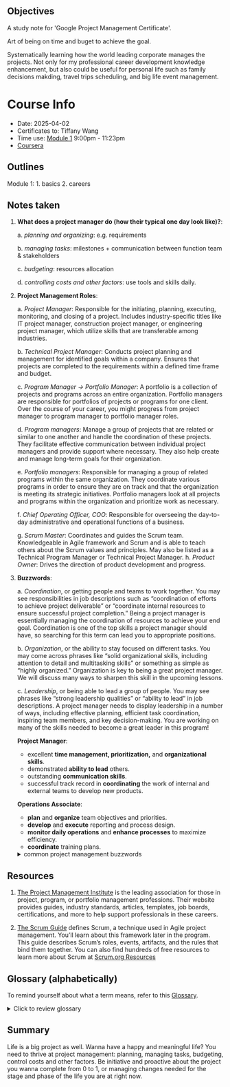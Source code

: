 ## Objectives
A study note for 'Google Project Management Certificate'.

Art of being on time and buget to achieve the goal.

Systematically learning how the world leading corporate manages the projects. Not only for my professional career development knowledge enhancement, but also could be useful for personal life such as family decisions makding, travel trips scheduling, and big life event management.

# Course Info
* Date: 2025-04-02
* Certificates to: Tiffany Wang
* Time use: [Module 1](https://www.coursera.org/learn/project-management-foundations/home/module/1) 9:00pm - 11:23pm
* [Coursera](https://www.coursera.org/learn/project-management-foundations/supplement/qaLq3/helpful-resources-to-get-started)

## Outlines
Module 1: 
    1. basics
    2. careers

## Notes taken

1. **What does a project manager do (how their typical one day look like)?**: 
    
    a. _planning and organizing_: e.g. requirements

    b. _managing tasks_: milestones + communication between function team & stakeholders

    c. _budgeting_: resources allocation

    d. _controlling costs and other factors_: use tools and skills daily.

2. **Project Management Roles**:
    
    a. _Project Manager_: Responsible for the initiating, planning, executing, monitoring, and closing of a project. Includes industry-specific titles like IT project manager, construction project manager, or engineering project manager, which utilize skills that are transferable among industries.

    b. _Technical Project Manager_: Conducts project planning and management for identified goals within a company. Ensures that projects are completed to the requirements within a defined time frame and budget.

    c. _Program Manager -> Portfolio Manager_: A portfolio is a collection of projects and programs across an entire organization. Portfolio managers are responsible for portfolios of projects or programs for one client. Over the course of your career, you might progress from project manager to program manager to portfolio manager roles.

    d. _Program managers_: Manage a group of projects that are related or similar to one another and handle the coordination of these projects. They facilitate effective communication between individual project managers and provide support where necessary. They also help create and manage long-term goals for their organization.

    e. _Portfolio managers_: Responsible for managing a group of related programs within the same organization. They coordinate various programs in order to ensure they are on track and that the organization is meeting its strategic initiatives. Portfolio managers look at all projects and programs within the organization and prioritize work as necessary. 

    f. _Chief Operating Officer, COO_: Responsible for overseeing the day-to-day administrative and operational functions of a business.

    g. _Scrum Master_: Coordinates and guides the Scrum team. Knowledgeable in Agile framework and Scrum and is able to teach others about the Scrum values and principles. May also be listed as a Technical Program Manager or Technical Project Manager.
    h. _Product Owner_: Drives the direction of product development and progress. 

3. **Buzzwords**:
    
    a. _Coordination_, or getting people and teams to work together. You may see responsibilities in job descriptions such as “coordination of efforts to achieve project deliverable” or “coordinate internal resources to ensure successful project completion.” Being a project manager is essentially managing the coordination of resources to achieve your end goal. Coordination is one of the top skills a project manager should have, so searching for this term can lead you to appropriate positions. 

    b. _Organization_, or the ability to stay focused on different tasks. You may come across phrases like “solid organizational skills, including attention to detail and multitasking skills” or something as simple as “highly organized.” Organization is key to being a great project manager. We will discuss many ways to sharpen this skill in the upcoming lessons.

    c. _Leadership_, or being able to lead a group of people. You may see phrases like “strong leadership qualities” or “ability to lead” in job descriptions. A project manager needs to display leadership in a number of ways, including effective planning, efficient task coordination, inspiring team members, and key decision-making. You are working on many of the skills needed to become a great leader in this program!

    __Project Manager__:
    * excellent **time management, prioritization,** and **organizational skills**.
    * demonstrated **ability to lead** others.
    * outstanding **communication skills**.
    * successful track record in **coordinating** the work of internal and external teams to develop new products.

    __Operations Associate__:
    * **plan** and **organize** team objectives and priorities.
    * **develop** and **execute** reporting and process design.
    * **monitor daily operations** and **enhance processes** to maximize efficiency.
    * **coordinate** training plans.


    <details>
    <summary>common project management buzzwords</summary>
	<li>Analytical</li>  
	<li>Assertive</li>  
	<li>Assessing outcomes</li>  
	<li>Assessing progress</li>  
	<li>Attention to detail</li>  
	<li>Conflict resolution</li>  
	<li>Collaborative</li>  
	<li>Coordination</li>  
	<li>Communication</li>  
	<li>Development</li>  
	<li>Evaluation</li>  
	<li>Executing plans</li>  
	<li>Financial analysis</li>  
	<li>Impact assessment</li>  
	<li>Leadership engagement</li>  
	<li>Managing meetings</li>  
	<li>Managing client expectations</li>  
	<li>Managing conflicts</li>  
	<li>Managing relationships with stakeholders</li>  
	<li>Managing vendors</li>  
	<li>Meeting deadlines</li>  
	<li>Monitoring</li>  
	<li>Multitasking</li>  
	<li>Planning</li>  
	<li>Prioritizing</li>  
	<li>Problem-solving</li>  
	<li>Process development</li>  
	<li>Process improvement</li>  
	<li>Project coordination</li>  
	<li>Project implementation</li>  
	<li>Project initialization</li>  
	<li>Project planning</li>  
	<li>Project reporting</li>  
	<li>Quality control</li>  
	<li>Risk assessment</li>  
	<li>Risk management</li>  
	<li>Solution development</li>  
	<li>Strategic planning</li>  
	<li>Strong interpersonal skills</li>  
	<li>Strong verbal communication</li>  
	<li>Strong written communication</li>  
    </details>


## Resources

1. [The Project Management Institute](https://www.pmi.org/)
 is the leading association for those in project, program, or portfolio management professions. Their website provides guides, industry standards, articles, templates, job boards, certifications, and more to help support professionals in these careers.

2. [The Scrum Guide](https://scrumguides.org/index.html)
 defines Scrum, a technique used in Agile project management. You’ll learn about this framework later in the program. This guide describes Scrum’s roles, events, artifacts, and the rules that bind them together. You can also find hundreds of free resources to learn more about Scrum at [Scrum.org Resources](https://www.scrum.org/resources)
 

## Glossary (alphabetically)
To remind yourself about what a term means, refer to this [Glossary](https://docs.google.com/document/d/1jtDR7d9daVgqnhBZnm17SBthdKVQ2hyPfGdl2f-v3Uk/edit?tab=t.0).
<details>
    <summary>Click to review glossary</summary>
        <li> __DMAC__: the Lean Six Signa approach: lean + six sigma, 2 combined methods used for projects that have goals to save money, improve quality, and move through processes quickly.</li>
        <li> __Change Management__: adpot users to the new system.</li>
        <li> __Delegation__: Assigning tasks to individual or resources who can **best** complete the work.</li>
        <li> __feedback mechanism__: a tool to capture input from stakeholders, such as a survey.</li>
        <li> __flow chart__: help better visualize the progress of development lifecycle。</li>
        <li> __kanban__: An Agile tool and approach to provide visual feedback about the status of the work in progress.</li>
        <li> __linear__: Previous task has to be completed before next task to begin.</li>
        <li> __Mission__: Clarifies what the **"what", "who", and "why"** of the organization.</li>
        <li> __Organizational culture__: personality (values, mission, history, and so on).</li>
        <li> __Ownership__: When ppl feel like they are empowered to take responsibilities for the successful completion of their tasks.</li>
        <li> __Planning__: Making use of productivity tools and creating processes, creating and maintaining plans, timelines, schedules, and other forms of documentation to track project completion.</li>
        <li> __Project governance__: the framework for how project decisions are made.</li>
        <li> __Project lifecycle__: 4 phases of the basic structure for a project: initiate the project, make the plan, execute and complete tasks, and close the project.</li>
        <li> __Reporting chart__: A diagram showing the relationship among ppl and groups within the org. and who each person or group reports to.</li>
        <li> __Resource availiability__: knowing how to access the ppl, equipment, and budget $$ needed for a project.</li>
        <li> __Retrospective__: A workshop or meeting with the project team to note best practices and learn how to manage a project more efficiently the next time.</li>
        <li> __Risk__: A potential event which can occur and have an impact on a project.</li>
        <li> __Stakeholders__: Ppl who are interested in and affected by the project's completion and success.</li>
        <li> __steering committees__: A group that decides on the priorities of an organization and manages the general course of its operations.</li>
        <li> __Transferable skill__: An ability that can be used in many different jobs and career paths.</li>
        <li> __Urgency__: Getting team members to understand that the project is important and to identify what actions need to be taken to move the project along.</li>
        <li> __Values__: Principles that describe how employees are expected to behave.</li>
</details>

## Summary
Life is a big project as well. Wanna have a happy and meaningful life? You need to thrive at project management: planning, managing tasks, budgeting, control costs and other factors. Be initiative and proactive about the project you wanna complete from 0 to 1, or managing changes needed for the stage and phase of the life you are at right now.